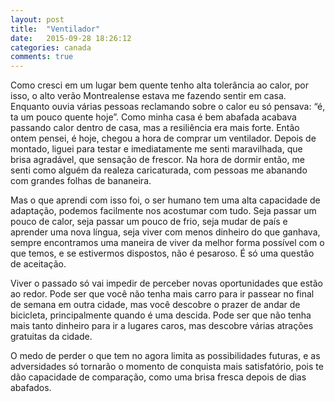 ```yaml
---
layout: post
title:  "Ventilador"
date:   2015-09-28 18:26:12
categories: canada
comments: true
---
```

Como cresci em um lugar bem quente tenho alta tolerância ao calor, por isso, o alto verão Montrealense estava me fazendo sentir em casa. Enquanto ouvia várias pessoas reclamando sobre o calor eu só pensava: “é, ta um pouco quente hoje”. Como minha casa é bem abafada acabava passando calor dentro de casa, mas a resiliência era mais forte.
Então ontem pensei, é hoje, chegou a hora de comprar um ventilador. Depois de montado, liguei para testar e imediatamente me senti maravilhada, que brisa agradável, que sensação de frescor. Na hora de dormir então, me senti como alguém da realeza caricaturada, com pessoas me abanando com grandes folhas de bananeira.

Mas o que aprendi com isso foi, o ser humano tem uma alta capacidade de adaptação, podemos facilmente nos acostumar com tudo. Seja passar um pouco de calor, seja passar um pouco de frio, seja mudar de país e aprender uma nova língua, seja viver com menos dinheiro do que ganhava, sempre encontramos uma maneira de viver da melhor forma possível com o que temos, e se estivermos dispostos, não é pesaroso. É só uma questão de aceitação.

Viver o passado só vai impedir de perceber novas oportunidades que estão ao redor. Pode ser que você não tenha mais carro para ir passear no final de semana em outra cidade, mas você descobre o prazer de andar de bicicleta, principalmente quando é uma descida. Pode ser que não tenha mais tanto dinheiro para ir a lugares caros, mas descobre várias atrações gratuitas da cidade.

O medo de perder o que tem no agora limita as possibilidades futuras, e as adversidades só tornarão o momento de conquista mais satisfatório, pois te dão capacidade de comparação, como uma brisa fresca depois de dias abafados.

